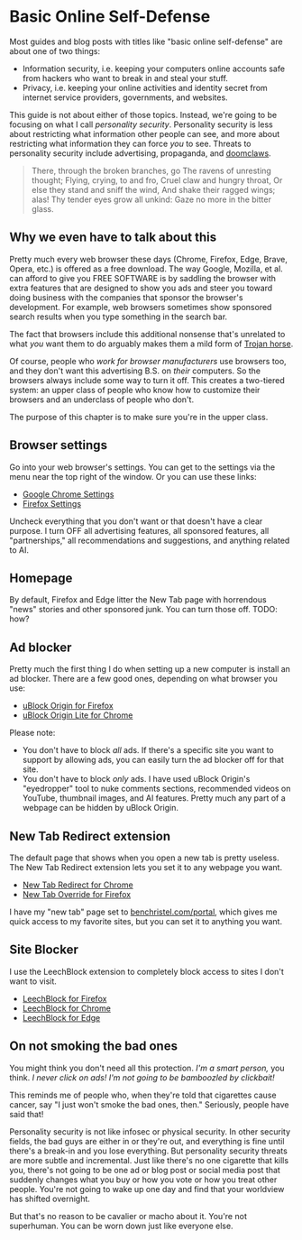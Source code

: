 # Basic Online Self-Defense

Most guides and blog posts with titles like "basic online self-defense" are
about one of two things:

- Information security, i.e. keeping your computers online accounts safe from 
  hackers who want to break in and steal your stuff.
- Privacy, i.e. keeping your online activities and identity secret from
  internet service providers, governments, and websites.

This guide is not about either of those topics. Instead, we're going to be
focusing on what I call _personality security_. Personality security is less
about restricting what information other people can see, and more about
restricting what information they can force _you_ to see. Threats
to personality security include advertising, propaganda, and [doomclaws].

[doomclaws]: doomclaws.md

> There, through the broken branches, go
> The ravens of unresting thought;
> Flying, crying, to and fro,
> Cruel claw and hungry throat,
> Or else they stand and sniff the wind,
> And shake their ragged wings; alas!
> Thy tender eyes grow all unkind:
> Gaze no more in the bitter glass.

## Why we even have to talk about this

Pretty much every web browser these days (Chrome, Firefox, Edge, Brave, Opera,
etc.) is offered as a free download. The way Google, Mozilla, et al. can afford
to give you FREE SOFTWARE is by saddling the browser with extra features that
are designed to show you ads and steer you toward doing business with the
companies that sponsor the browser's development. For example, web browsers
sometimes show sponsored search results when you type something in the search
bar.

The fact that browsers include this additional nonsense that's unrelated to
what _you_ want them to do arguably makes them a mild form of [Trojan horse].

[Trojan horse]: https://en.wikipedia.org/wiki/Trojan_horse_(computing)

Of course, people who _work for browser manufacturers_ use browsers too, and
they don't want this advertising B.S. on _their_ computers. So the browsers
always include some way to turn it off. This creates a two-tiered system: an
upper class of people who know how to customize their browsers and an
underclass of people who don't.

The purpose of this chapter is to make sure you're in the upper class.

## Browser settings

Go into your web browser's settings. You can get to the settings via the
menu near the top right of the window. Or you can use these links:

- [Google Chrome Settings](chrome://settings/)
- [Firefox Settings](about:preferences)

Uncheck everything that you don't want or that doesn't have a clear purpose. I
turn OFF all advertising features, all sponsored features, all "partnerships,"
all recommendations and suggestions, and anything related to AI.

## Homepage

By default, Firefox and Edge litter the New Tab page with horrendous "news"
stories and other sponsored junk. You can turn those off. TODO: how?

## Ad blocker

Pretty much the first thing I do when setting up a new computer is install
an ad blocker. There are a few good ones, depending on what browser you use:

- [uBlock Origin for Firefox](https://addons.mozilla.org/en-US/firefox/addon/ublock-origin/)
- [uBlock Origin Lite for Chrome](https://chromewebstore.google.com/detail/ublock-origin-lite/ddkjiahejlhfcafbddmgiahcphecmpfh)

Please note:

- You don't have to block _all_ ads. If there's a specific site you want to
  support by allowing ads, you can easily turn the ad blocker off for that
  site.
- You don't have to block _only_ ads. I have used uBlock Origin's "eyedropper"
  tool to nuke comments sections, recommended videos on YouTube, thumbnail
  images, and AI features. Pretty much any part of a webpage can be hidden by
  uBlock Origin.

## New Tab Redirect extension

The default page that shows when you open a new tab is pretty useless. The
New Tab Redirect extension lets you set it to any webpage you want.

- [New Tab Redirect for Chrome](https://chromewebstore.google.com/detail/new-tab-redirect/icpgjfneehieebagbmdbhnlpiopdcmna)
- [New Tab Override for Firefox](https://addons.mozilla.org/en-US/firefox/addon/new-tab-override/)

I have my "new tab" page set to [benchristel.com/portal], which gives me quick
access to my favorite sites, but you can set it to anything you want.

[benchristel.com/portal]: https://benchristel.com/portal/

## Site Blocker

I use the LeechBlock extension to completely block access to sites I don't want
to visit.

- [LeechBlock for Firefox](https://addons.mozilla.org/en-US/firefox/addon/leechblock-ng/)
- [LeechBlock for Chrome](https://chromewebstore.google.com/detail/leechblock-ng/blaaajhemilngeeffpbfkdjjoefldkok)
- [LeechBlock for Edge](https://microsoftedge.microsoft.com/addons/detail/leechblock-ng/hnncfhodpmpjchmmcnimoimkcojdmfhl)

## On not smoking the bad ones

You might think you don't need all this protection. _I'm a smart person,_ you
think. _I never click on ads! I'm not going to be bamboozled by clickbait!_

This reminds me of people who, when they're told that cigarettes cause cancer,
say "I just won't smoke the bad ones, then." Seriously, people have said that!

Personality security is not like infosec or physical security. In other
security fields, the bad guys are either in or they're out, and everything is
fine until there's a break-in and you lose everything. But personality security
threats are more subtle and incremental. Just like there's no one cigarette
that kills you, there's not going to be one ad or blog post or social media
post that suddenly changes what you buy or how you vote or how you treat other
people. You're not going to wake up one day and find that your worldview has
shifted overnight.

But that's no reason to be cavalier or macho about it. You're not superhuman.
You can be worn down just like everyone else.

